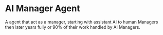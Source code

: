 # AI Manager Agent

A agent that act as a manager, starting with assistant AI to human  Managers then later years fully or 90% of their work handled by AI Managers.



